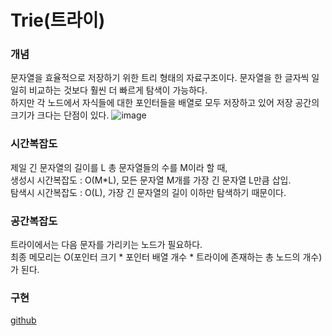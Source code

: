 Trie(트라이)
===========

### 개념
문자열을 효율적으로 저장하기 위한 트리 형태의 자료구조이다. 문자열을 한 글자씩 일일히 비교하는 것보다 훨씬 더 빠르게 탐색이 가능하다.   
하지만 각 노드에서 자식들에 대한 포인터들을 배열로 모두 저장하고 있어 저장 공간의 크기가 크다는 단점이 있다.
![image](https://upload.wikimedia.org/wikipedia/commons/thumb/b/be/Trie_example.svg/500px-Trie_example.svg.png)

### 시간복잡도
제일 긴 문자열의 길이를 L 총 문자열들의 수를 M이라 할 때,   
생성시 시간복잡도 : O(M*L), 모든 문자열 M개를 가장 긴 문자열 L만큼 삽입.   
탐색시 시간복잡도 : O(L), 가장 긴 문자열의 길이 이하만 탐색하기 때문이다.   

### 공간복잡도
트라이에서는 다음 문자를 가리키는 노드가 필요하다.   
최종 메모리는 O(포인터 크기 * 포인터 배열 개수 * 트라이에 존재하는 총 노드의 개수)가 된다.

### 구현
[github](https://github.com/parkdaye/Algorithm-study/blob/master/src/programmers/kakao/blind2020/LyricsSearch.java, "github link")
